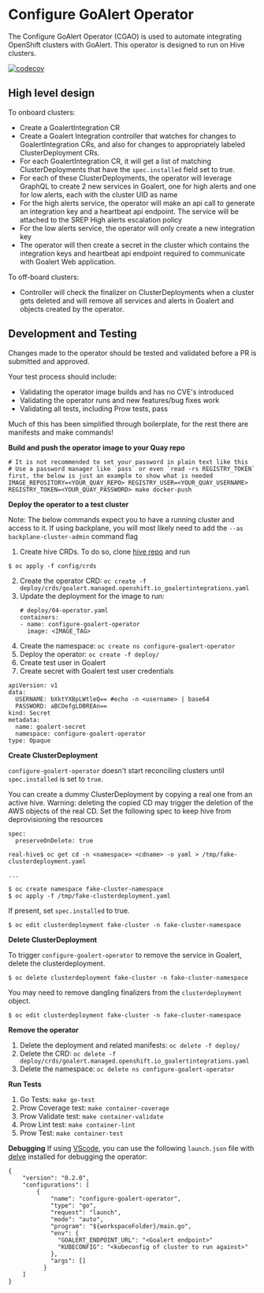 # Configure GoAlert Operator

The Configure GoAlert Operator (CGAO) is used to automate integrating OpenShift clusters with GoAlert. This operator is designed to run on Hive clusters.

[![codecov](https://codecov.io/gh/openshift/configure-goalert-operator/branch/main/graph/badge.svg)](https://codecov.io/gh/openshift/configure-goalert-operator)

## High level design

To onboard clusters:

* Create a GoalertIntegration CR
* Create a Goalert Integration controller that watches for changes to GoalertIntegration CRs, and also for changes to appropriately labeled ClusterDeployment CRs.
* For each GoalertIntegration CR, it will get a list of matching ClusterDeployments that have the `spec.installed` field set to true.
* For each of these ClusterDeployments, the operator will leverage GraphQL to create 2 new services in Goalert, one for high alerts and one for low alerts, each with the cluster UID as name
* For the high alerts service, the operator will make an api call to generate an integration key and a heartbeat api endpoint. The service will be attached to the SREP High alerts escalation policy
* For the low alerts service, the operator will only create a new integration key
* The operator will then create a secret in the cluster which contains the integration keys and heartbeat api endpoint required to communicate with Goalert Web application.

To off-board clusters:

* Controller will check the finalizer on ClusterDeployments when a cluster gets deleted and will remove all services and alerts in Goalert and objects created by the operator.

## Development and Testing

Changes made to the operator should be tested and validated before a PR is submitted and approved. 

Your test process should include:
* Validating the operator image builds and has no CVE's introduced
* Validating the operator runs and new features/bug fixes work
* Validating all tests, including Prow tests, pass

Much of this has been simplified through boilerplate, for the rest there are manifests and make commands!

**Build and push the operator image to your Quay repo**

```shell
# It is not recommended to set your password in plain text like this
# Use a password manager like `pass` or even `read -rs REGISTRY_TOKEN` first, the below is just an example to show what is needed
IMAGE_REPOSITORY=<YOUR_QUAY_REPO> REGISTRY_USER=<YOUR_QUAY_USERNAME> REGISTRY_TOKEN=<YOUR_QUAY_PASSWORD> make docker-push
```

**Deploy the operator to a test cluster**

Note: The below commands expect you to have a running cluster and access to it. If using backplane, you will most likely need to add the `--as backplane-cluster-admin` command flag

1. Create hive CRDs. To do so, clone [hive repo](https://github.com/openshift/hive/) and run
```shell
$ oc apply -f config/crds
```
2. Create the operator CRD: `oc create -f deploy/crds/goalert.managed.openshift.io_goalertintegrations.yaml`
3. Update the deployment for the image to run:
    ```shell
    # deploy/04-operator.yaml
    containers:
    - name: configure-goalert-operator
      image: <IMAGE_TAG>
    ```
4. Create the namespace: `oc create ns configure-goalert-operator`
5. Deploy the operator: `oc create -f deploy/`
6. Create test user in Goalert 
7. Create secret with Goalert test user credentials 
```shell
apiVersion: v1
data:
  USERNAME: bXktYXBpLWtleQ== #echo -n <username> | base64
  PASSWORD: aBCDefgLDBREAn==
kind: Secret
metadata:
  name: goalert-secret
  namespace: configure-goalert-operator
type: Opaque
```

**Create ClusterDeployment**

`configure-goalert-operator` doesn't start reconciling clusters until `spec.installed` is set to `true`.

You can create a dummy ClusterDeployment by copying a real one from an active hive. Warning: deleting the copied CD may trigger the deletion of the AWS objects of the real CD. Set the following spec to keep hive from deprovisioning the resources 

```
spec:
  preserveOnDelete: true
```

```terminal
real-hive$ oc get cd -n <namespace> <cdname> -o yaml > /tmp/fake-clusterdeployment.yaml

...

$ oc create namespace fake-cluster-namespace
$ oc apply -f /tmp/fake-clusterdeployment.yaml
```

If present, set `spec.installed` to true.

```terminal
$ oc edit clusterdeployment fake-cluster -n fake-cluster-namespace
```

**Delete ClusterDeployment**

To trigger `configure-goalert-operator` to remove the service in Goalert, delete the clusterdeployment.

```terminal
$ oc delete clusterdeployment fake-cluster -n fake-cluster-namespace
```

You may need to remove dangling finalizers from the `clusterdeployment` object.

```terminal
$ oc edit clusterdeployment fake-cluster -n fake-cluster-namespace
```


**Remove the operator**
1. Delete the deployment and related manifests: `oc delete -f deploy/`
2. Delete the CRD: `oc delete -f deploy/crds/goalert.managed.openshift.io_goalertintegrations.yaml`
3. Delete the namespace: `oc delete ns configure-goalert-operator`


**Run Tests**
1) Go Tests: `make go-test`
2) Prow Coverage test: `make container-coverage`
3) Prow Validate test: `make container-validate`
4) Prow Lint test: `make container-lint`
5) Prow Test: `make container-test`

**Debugging**
If using [VScode](https://code.visualstudio.com/), you can use the following `launch.json` file with [delve](https://github.com/go-delve/delve/tree/master/Documentation/installation) installed for debugging the operator:
```
{
    "version": "0.2.0",
    "configurations": [
        {
            "name": "configure-goalert-operator",
            "type": "go",
            "request": "launch",
            "mode": "auto",
            "program": "${workspaceFolder}/main.go",
            "env": {
              "GOALERT_ENDPOINT_URL": "<Goalert endpoint>"
              "KUBECONFIG": "<kubeconfig of cluster to run against>"
            },
            "args": []
          }
    ]
}
``` 
